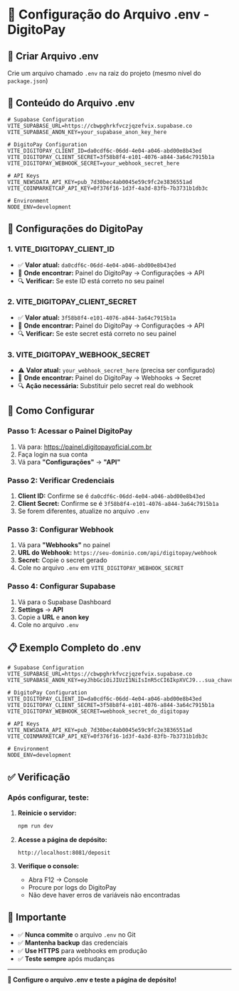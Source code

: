 # 🔧 Configuração do Arquivo .env - DigitoPay

## 📁 **Criar Arquivo .env**

Crie um arquivo chamado `.env` na raiz do projeto (mesmo nível do `package.json`)

## 📝 **Conteúdo do Arquivo .env**

```env
# Supabase Configuration
VITE_SUPABASE_URL=https://cbwpghrkfvczjqzefvix.supabase.co
VITE_SUPABASE_ANON_KEY=your_supabase_anon_key_here

# DigitoPay Configuration
VITE_DIGITOPAY_CLIENT_ID=da0cdf6c-06dd-4e04-a046-abd00e8b43ed
VITE_DIGITOPAY_CLIENT_SECRET=3f58b8f4-e101-4076-a844-3a64c7915b1a
VITE_DIGITOPAY_WEBHOOK_SECRET=your_webhook_secret_here

# API Keys
VITE_NEWSDATA_API_KEY=pub_7d30bec4ab0045e59c9fc2e3836551ad
VITE_COINMARKETCAP_API_KEY=0f376f16-1d3f-4a3d-83fb-7b3731b1db3c

# Environment
NODE_ENV=development
```

## 🔑 **Configurações do DigitoPay**

### **1. VITE_DIGITOPAY_CLIENT_ID**
- ✅ **Valor atual:** `da0cdf6c-06dd-4e04-a046-abd00e8b43ed`
- 📍 **Onde encontrar:** Painel do DigitoPay → Configurações → API
- 🔍 **Verificar:** Se este ID está correto no seu painel

### **2. VITE_DIGITOPAY_CLIENT_SECRET**
- ✅ **Valor atual:** `3f58b8f4-e101-4076-a844-3a64c7915b1a`
- 📍 **Onde encontrar:** Painel do DigitoPay → Configurações → API
- 🔍 **Verificar:** Se este secret está correto no seu painel

### **3. VITE_DIGITOPAY_WEBHOOK_SECRET**
- ⚠️ **Valor atual:** `your_webhook_secret_here` (precisa ser configurado)
- 📍 **Onde encontrar:** Painel do DigitoPay → Webhooks → Secret
- 🔍 **Ação necessária:** Substituir pelo secret real do webhook

## 🔧 **Como Configurar**

### **Passo 1: Acessar o Painel DigitoPay**
1. Vá para: https://painel.digitopayoficial.com.br
2. Faça login na sua conta
3. Vá para **"Configurações"** → **"API"**

### **Passo 2: Verificar Credenciais**
1. **Client ID:** Confirme se é `da0cdf6c-06dd-4e04-a046-abd00e8b43ed`
2. **Client Secret:** Confirme se é `3f58b8f4-e101-4076-a844-3a64c7915b1a`
3. Se forem diferentes, atualize no arquivo `.env`

### **Passo 3: Configurar Webhook**
1. Vá para **"Webhooks"** no painel
2. **URL do Webhook:** `https://seu-dominio.com/api/digitopay/webhook`
3. **Secret:** Copie o secret gerado
4. Cole no arquivo `.env` em `VITE_DIGITOPAY_WEBHOOK_SECRET`

### **Passo 4: Configurar Supabase**
1. Vá para o Supabase Dashboard
2. **Settings** → **API**
3. Copie a **URL** e **anon key**
4. Cole no arquivo `.env`

## 📋 **Exemplo Completo do .env**

```env
# Supabase Configuration
VITE_SUPABASE_URL=https://cbwpghrkfvczjqzefvix.supabase.co
VITE_SUPABASE_ANON_KEY=eyJhbGciOiJIUzI1NiIsInR5cCI6IkpXVCJ9...sua_chave_aqui

# DigitoPay Configuration
VITE_DIGITOPAY_CLIENT_ID=da0cdf6c-06dd-4e04-a046-abd00e8b43ed
VITE_DIGITOPAY_CLIENT_SECRET=3f58b8f4-e101-4076-a844-3a64c7915b1a
VITE_DIGITOPAY_WEBHOOK_SECRET=webhook_secret_do_digitopay

# API Keys
VITE_NEWSDATA_API_KEY=pub_7d30bec4ab0045e59c9fc2e3836551ad
VITE_COINMARKETCAP_API_KEY=0f376f16-1d3f-4a3d-83fb-7b3731b1db3c

# Environment
NODE_ENV=development
```

## ✅ **Verificação**

### **Após configurar, teste:**

1. **Reinicie o servidor:**
   ```bash
   npm run dev
   ```

2. **Acesse a página de depósito:**
   ```
   http://localhost:8081/deposit
   ```

3. **Verifique o console:**
   - Abra F12 → Console
   - Procure por logs do DigitoPay
   - Não deve haver erros de variáveis não encontradas

## 🚨 **Importante**

- ✅ **Nunca commite** o arquivo `.env` no Git
- ✅ **Mantenha backup** das credenciais
- ✅ **Use HTTPS** para webhooks em produção
- ✅ **Teste sempre** após mudanças

---

**🎯 Configure o arquivo .env e teste a página de depósito!** 